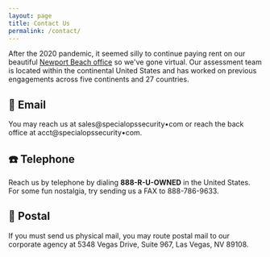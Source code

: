 ```yaml
---
layout: page
title: Contact Us
permalink: /contact/
---
```


After the 2020 pandemic, it seemed silly to continue paying rent on our beautiful [Newport Beach office](/assets/img/newport.jpg) so we've gone virtual. Our assessment team is located within the continental United States and has worked on previous engagements across five continents and 27 countries. 

## 📧 Email

You may reach us at sales@specialopssecurity&bull;com or reach the back office at acct@specialopssecurity&bull;com.

## ☎️ Telephone

Reach us by telephone by dialing <strong>888-R-U-OWNED</strong> in the United States. For some fun nostalgia, try sending us a FAX to 888-786-9633. 

## 📮 Postal 

If you must send us physical mail, you may route postal mail to our corporate agency at 5348 Vegas Drive, Suite 967, Las Vegas, NV 89108.
